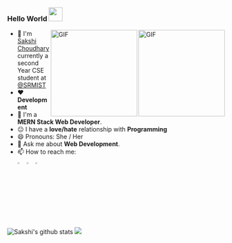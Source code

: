 ### Hello World  <img src="https://github.com/sakshi-choudhary/sakshi-choudhary/blob/master/Hi.gif" width="32px">

<!--
**sakshi-choudhary/sakshi-choudhary** is a ✨ _special_ ✨ repository because its `README.md` (this file) appears on your GitHub profile.
-->

<img align="right" alt="GIF" height="200px" src="https://media.giphy.com/media/du3J3cXyzhj75IOgvA/giphy.gif" />
<img align="right" alt="GIF" height="200px" src="https://media.giphy.com/media/fAnzw6YK33jMwzp5wp/giphy.gif" />

- :school: I'm [Sakshi Choudhary](https://sakshichoudhary.me/)  currently a second Year CSE student at <a href="hhttps://www.srmuniversity.ac.in">@SRMIST  </a>
- ❤️ **Development**
- 🤟 I'm a **MERN Stack Web Developer**.
- :neutral_face: I have a **love/hate** relationship with **Programming**
- 😄 Pronouns: She / Her
- 🤔 Ask me about **Web Development**.
- 📫 How to reach me: 
  [<br><img src="https://img.icons8.com/color/48/000000/linkedin.png" width="3.5%"/>](https://www.linkedin.com/in/sakshichoudhary23/)
  [<img src="https://img.icons8.com/fluent/48/000000/instagram-new.png" width="3.5%"/>](https://www.instagram.com/sakshi._.choudhary/)
  <a href="mailto:choudharysakshi023@gmail.com"> <img src="https://img.icons8.com/fluent/48/000000/gmail.png" width="3.5%"/> </a>


 <!--  [![Stats](https://github-readme-stats.vercel.app/api?username=sakshi-choudhary&show_icons=true&theme=radical)](https://github-readme-stats.vercel.app/api?username=sakshi-choudhary&show_icons=true&theme=radical) -->




![Sakshi's github stats](https://github-readme-stats.vercel.app/api?username=sakshi-choudhary&show_icons=true&theme=radical&count_private=true)
<img src='https://github-readme-stats.vercel.app/api/top-langs/?username=sakshi-choudhary&theme=dark&hide_langs_below=4&layout=compact'/>  
